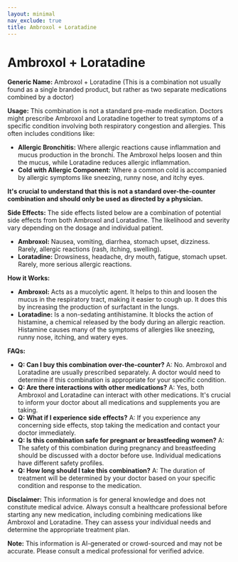 ```yaml
---
layout: minimal
nav_exclude: true
title: Ambroxol + Loratadine
---
```


# Ambroxol + Loratadine

**Generic Name:** Ambroxol + Loratadine (This is a combination not usually found as a single branded product, but rather as two separate medications combined by a doctor)

**Usage:** This combination is not a standard pre-made medication.  Doctors might prescribe Ambroxol and Loratadine together to treat symptoms of a specific condition involving both respiratory congestion and allergies. This often includes conditions like:

* **Allergic Bronchitis:** Where allergic reactions cause inflammation and mucus production in the bronchi. The Ambroxol helps loosen and thin the mucus, while Loratadine reduces allergic inflammation.
* **Cold with Allergic Component:** Where a common cold is accompanied by allergic symptoms like sneezing, runny nose, and itchy eyes.

**It's crucial to understand that this is not a standard over-the-counter combination and should only be used as directed by a physician.**

**Side Effects:** The side effects listed below are a combination of potential side effects from both Ambroxol and Loratadine.  The likelihood and severity vary depending on the dosage and individual patient.

* **Ambroxol:** Nausea, vomiting, diarrhea, stomach upset, dizziness. Rarely, allergic reactions (rash, itching, swelling).
* **Loratadine:** Drowsiness, headache, dry mouth, fatigue, stomach upset. Rarely, more serious allergic reactions.

**How it Works:**

* **Ambroxol:** Acts as a mucolytic agent. It helps to thin and loosen the mucus in the respiratory tract, making it easier to cough up.  It does this by increasing the production of surfactant in the lungs.
* **Loratadine:** Is a non-sedating antihistamine. It blocks the action of histamine, a chemical released by the body during an allergic reaction.  Histamine causes many of the symptoms of allergies like sneezing, runny nose, itching, and watery eyes.


**FAQs:**

* **Q: Can I buy this combination over-the-counter?** A: No.  Ambroxol and Loratadine are usually prescribed separately.  A doctor would need to determine if this combination is appropriate for your specific condition.
* **Q:  Are there interactions with other medications?** A: Yes, both Ambroxol and Loratadine can interact with other medications.  It's crucial to inform your doctor about all medications and supplements you are taking.
* **Q:  What if I experience side effects?** A: If you experience any concerning side effects, stop taking the medication and contact your doctor immediately.
* **Q:  Is this combination safe for pregnant or breastfeeding women?** A:  The safety of this combination during pregnancy and breastfeeding should be discussed with a doctor before use.  Individual medications have different safety profiles.
* **Q: How long should I take this combination?** A: The duration of treatment will be determined by your doctor based on your specific condition and response to the medication.


**Disclaimer:** This information is for general knowledge and does not constitute medical advice.  Always consult a healthcare professional before starting any new medication, including combining medications like Ambroxol and Loratadine.  They can assess your individual needs and determine the appropriate treatment plan.


**Note:** This information is AI-generated or crowd-sourced and may not be accurate. Please consult a medical professional for verified advice.